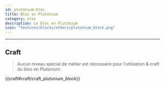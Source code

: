 ```yaml
---
id: plutonium-bloc
title: Bloc en Plutonium
category: ores
description: Le bloc en Plutonium
icon: "textures/blocks/others/plutonium_block.png"
---
```

___
## Craft  

> Aucun niveau spécial de métier est nécessaire pour l’utilisation & craft du bloc en Plutonium.  

{{craft#craft/craft_plutonium_block}}

